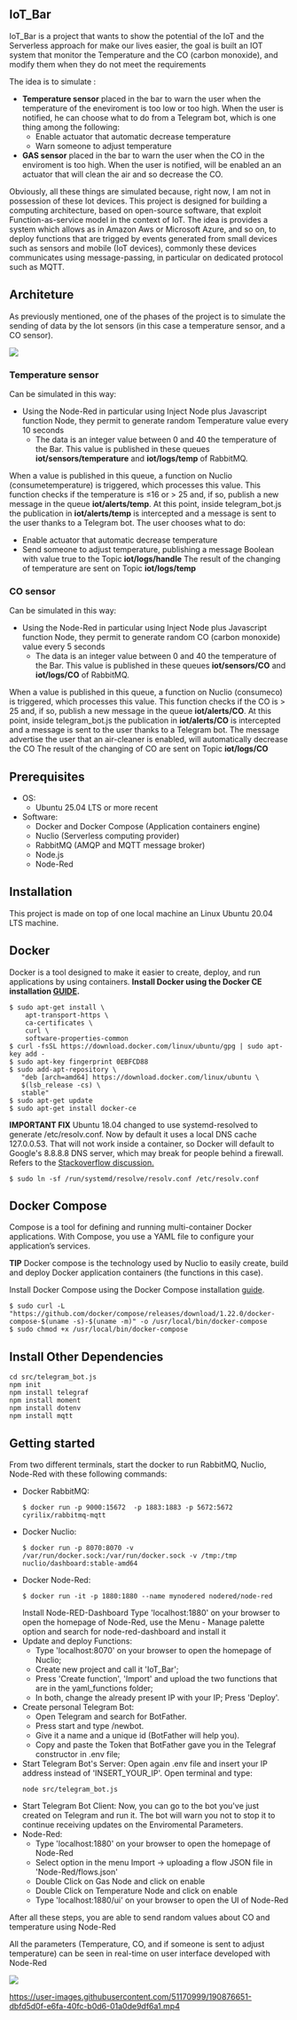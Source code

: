 ## IoT_Bar
IoT_Bar is a project that wants to show the potential of the IoT and the Serverless approach for make our lives easier, the goal is built an IOT system that monitor the Temperature and the CO (carbon monoxide), and modify them when they do not meet the requirements <br/>

The idea is to simulate :
 * **Temperature sensor** placed in the bar to warn the user when the temperature of the eneviroment is too low or too high. When the user is notified, he can choose        what to do from a Telegram bot, which is one thing among the following:
    * Enable actuator that automatic decrease temperature
    * Warn someone to adjust temperature
  * **GAS sensor** placed in the bar to warn the user when the CO in the enviroment is too high. When the user is notified, will be enabled an an actuator that will         clean the air and so decrease the CO. <br/>

Obviously, all these things are simulated because, right now, I am not in possession of these Iot devices.
This project is designed for building a computing architecture, based on open-source software, that exploit Function-as-service model in the context of IoT. The idea is provides a system which allows as in Amazon Aws or Microsoft Azure, and so on, to deploy functions that are trigged by events generated from small devices such as sensors and mobile (IoT devices), commonly these devices communicates using message-passing, in particular on dedicated protocol such as MQTT.<br/>
## Architeture
As previously mentioned, one of the phases of the project is to simulate the sending of data by the Iot sensors (in this case a temperature sensor, and a CO sensor).

<img src="https://github.com/JVALPASS/IoT_Bar/blob/main/doc/architeture_IoT_Bar.png"></br>

### Temperature sensor 
Can be simulated in this way:
  * Using the Node-Red in particular using Inject Node plus Javascript function Node, they permit to generate random Temperature value every 10 seconds
     *  The data is an integer value between 0 and 40 the temperature of the Bar. This value is published in these queues **iot/sensors/temperature** and               **iot/logs/temp** of RabbitMQ.
     
When a value is published in this queue, a function on Nuclio (consumetemperature) is triggered, which processes this value. This function checks if the temperature is ≤16 or > 25 and, if so, publish a new message in the queue **iot/alerts/temp**.
At this point, inside telegram_bot.js the publication in **iot/alerts/temp** is intercepted and a message is sent to the user thanks to a Telegram bot.
The user chooses what to do:
 * Enable actuator that automatic decrease temperature
 * Send someone to adjust temperature, publishing a message Boolean with value true to the Topic **iot/logs/handle**
The result of the changing of temperature are sent on Topic **iot/logs/temp**
### CO sensor 
Can be simulated in this way:
  * Using the Node-Red in particular using Inject Node plus Javascript function Node, they permit to generate random CO (carbon monoxide) value every 5 seconds
     *  The data is an integer value between 0 and 40 the temperature of the Bar. This value is published in these queues **iot/sensors/CO** and **iot/logs/CO**                   of RabbitMQ.
   
When a value is published in this queue, a function on Nuclio (consumeco) is triggered, which processes this value. This function checks if the CO is > 25 and, if so, publish a new message in the queue **iot/alerts/CO**.
At this point, inside telegram_bot.js the publication in **iot/alerts/CO** is intercepted and a message is sent to the user thanks to a Telegram bot.
The message advertise the user that an air-cleaner is enabled, will automatically decrease the CO
The result of the changing of CO are sent on Topic **iot/logs/CO**

## Prerequisites
* OS:
    * Ubuntu 25.04 LTS or more recent
* Software:
    * Docker and Docker Compose (Application containers engine)
    * Nuclio (Serverless computing provider)
    * RabbitMQ (AMQP and MQTT message broker)
    * Node.js
    * Node-Red
## Installation
This project is made on top of one local machine an Linux Ubuntu 20.04 LTS machine.
## Docker
Docker is a tool designed to make it easier to create, deploy, and run applications by using containers.
**Install Docker using the Docker CE installation [GUIDE](https://docs.docker.com/engine/install/ubuntu/).**<br/>
```$ sudo apt-get update
$ sudo apt-get install \
    apt-transport-https \
    ca-certificates \
    curl \
    software-properties-common
$ curl -fsSL https://download.docker.com/linux/ubuntu/gpg | sudo apt-key add -
$ sudo apt-key fingerprint 0EBFCD88
$ sudo add-apt-repository \
   "deb [arch=amd64] https://download.docker.com/linux/ubuntu \
   $(lsb_release -cs) \
   stable"
$ sudo apt-get update
$ sudo apt-get install docker-ce
```
**IMPORTANT FIX** Ubuntu 18.04 changed to use systemd-resolved to generate /etc/resolv.conf. Now by default it uses a local DNS cache 127.0.0.53. That will not work inside a container, so Docker will default to Google's 8.8.8.8 DNS server, which may break for people behind a firewall. Refers to the [Stackoverflow discussion.](https://github.com/spagnuolocarmine/serverless-computing-for-iot#:~:text=Stackoverflow%20discussion.)
```
$ sudo ln -sf /run/systemd/resolve/resolv.conf /etc/resolv.conf
```
## Docker Compose
Compose is a tool for defining and running multi-container Docker applications. With Compose, you use a YAML file to configure your application’s services.

**TIP** Docker compose is the technology used by Nuclio to easily create, build and deploy Docker application containers (the functions in this case).

Install Docker Compose using the Docker Compose installation [guide](https://docs.docker.com/compose/install/#install-compose).
```
$ sudo curl -L "https://github.com/docker/compose/releases/download/1.22.0/docker-compose-$(uname -s)-$(uname -m)" -o /usr/local/bin/docker-compose
$ sudo chmod +x /usr/local/bin/docker-compose
```
## Install Other Dependencies
  ```
  cd src/telegram_bot.js
  npm init
  npm install telegraf
  npm install moment
  npm install dotenv
  npm install mqtt
  ```
## Getting started
From two different terminals, start the docker to run RabbitMQ, Nuclio, Node-Red with these following commands:
* Docker RabbitMQ:
   ```
   $ docker run -p 9000:15672  -p 1883:1883 -p 5672:5672  cyrilix/rabbitmq-mqtt
   ```
* Docker Nuclio:
   ```
   $ docker run -p 8070:8070 -v /var/run/docker.sock:/var/run/docker.sock -v /tmp:/tmp nuclio/dashboard:stable-amd64
   ```
* Docker Node-Red:
   ```
   $ docker run -it -p 1880:1880 --name mynodered nodered/node-red
   ```
   Install Node-RED-Dashboard
   Type 'localhost:1880' on your browser to open the homepage of Node-Red, use the Menu - Manage palette option and search for node-red-dashboard and install it
* Update and deploy Functions:
   * Type 'localhost:8070' on your browser to open the homepage of Nuclio;
   * Create new project and call it 'IoT_Bar';
   * Press 'Create function', 'Import' and upload the two functions that are in the yaml_functions folder;
   * In both, change the already present IP with your IP;
   Press 'Deploy'.
* Create personal Telegram Bot:
   * Open Telegram and search for BotFather.
   * Press start and type /newbot.
   * Give it a name and a unique id (BotFather will help you).
   * Copy and paste the Token that BotFather gave you in the Telegraf constructor in .env file;
* Start Telegram Bot's Server:
   Open again .env file and insert your IP address instead of 'INSERT_YOUR_IP'.
   Open terminal and type:
   ```
   node src/telegram_bot.js
   ```
* Start Telegram Bot Client:
   Now, you can go to the bot you've just created on Telegram and run it.
   The bot will warn you not to stop it to continue receiving updates on the Enviromental Parameters.
* Node-Red:
   * Type 'localhost:1880' on your browser to open the homepage of Node-Red
   * Select option in the menu Import -> uploading a flow JSON file in 'Node-Red/flows.json'
   * Double Click on Gas Node and click on enable
   * Double Click on Temperature Node and click on enable
   * Type 'localhost:1880/ui' on your browser to open the UI of Node-Red
 
After all these steps, you are able to send random values about CO and temperature using Node-Red

All the parameters (Temperature, CO, and if someone is sent to adjust temperature) can be seen in real-time on user interface developed with Node-Red

<img src="https://github.com/JVALPASS/IoT_Bar/blob/main/doc/Node_Red_UI.png"></br>





https://user-images.githubusercontent.com/51170999/190876651-dbfd5d0f-e6fa-40fc-b0d6-01a0de9df6a1.mp4






